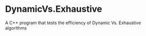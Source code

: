 # DynamicVs.Exhaustive
A C++ program that tests the efficiency of Dynamic Vs. Exhaustive algorithms

